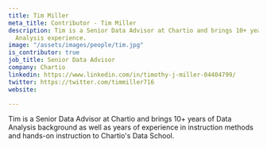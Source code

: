 ```yaml
---
title: Tim Miller
meta_title: Contributor - Tim Miller
description: Tim is a Senior Data Advisor at Chartio and brings 10+ years of Data
  Analysis experience.
image: "/assets/images/people/tim.jpg"
is_contributor: true
job_title: Senior Data Advisor
company: Chartio
linkedin: https://www.linkedin.com/in/timothy-j-miller-04404799/
twitter: https://twitter.com/timmiller716
website: 

---
```

Tim is a Senior Data Advisor at Chartio and brings 10+ years of Data Analysis background as well as years of experience in instruction methods and hands-on instruction to Chartio's Data School.